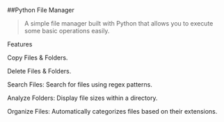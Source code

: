 ##Python File Manager

> A simple file manager built with Python that allows you to execute some basic operations easily.

Features

Copy Files & Folders.

Delete Files & Folders.

Search Files: Search for files using regex patterns.

Analyze Folders: Display file sizes within a directory.

Organize Files: Automatically categorizes files based on their extensions.
